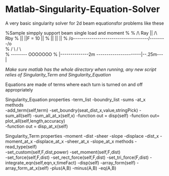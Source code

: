 # Matlab-Singularity-Equation-Solver
A very basic singularity solver for 2d beam equationsfor problems like these

%Sample simpply support beam single load and moment
%
%   /\ Ray                                  ||        /\ Rby
%   ||                                      ||F = 10  ||
%   ||                                      ||        ||
%   /o\-------------------------------------\/--------/o\
%  /   \                                             /   \                               
% --------                                          OOOOOOO
%    |--------------2m ----------------------|--.25m---|



*Make sure matlab has the whole directory when running, any new script relies of Singularity_Term and Singularity_Equation*

Equations are made of terms where each turn is turned on and off appropriately

Singularity_Equation
   properties
      -term_list
      -boundry_list
      -sums
      -at_x
   methods  
      -add_term(self,term)
      -set_boundry(seat_dist_x,value,stringPick)
      -sum_all(self)
      -sum_all_at_x(self,x)
      -function out = disp(self)
      -function out=  plot_all(self,length,accuracy)   
      -function out = disp_at_x(self)
      
     
Singularity_Term 
    properties
        -moment
        -dist
        -sheer
        -slope
        -displace
        -dist_x
        -moment_at_x
        -displace_at_x
        -sheer_at_x
        -slope_at_x
    methods
        -read_type(self)       
        -set_custom(self,F,dist,power) 
        -set_moment(self,F,dist)  
        -set_force(self,F,dist)
        -set_rect_force(self,F,dist)
        -set_tri_force(F,dist)
        -integrate_eqn(self,eqn,x,timeFact)
        -disp(self)
        -array_form(self)
        -array_form_at_x(self)
        -plus(A,B)
        -minus(A,B)
        -eq(A,B)
          

  
